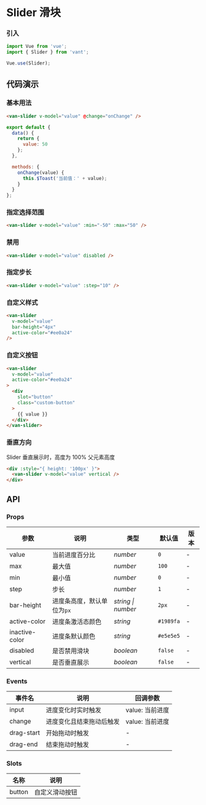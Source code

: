 # Slider 滑块

### 引入

``` javascript
import Vue from 'vue';
import { Slider } from 'vant';

Vue.use(Slider);
```

## 代码演示

### 基本用法

```html
<van-slider v-model="value" @change="onChange" />
```

```js
export default {
  data() {
    return {
      value: 50
    };
  },

  methods: {
    onChange(value) {
      this.$Toast('当前值：' + value);
    }
  }
};
```

### 指定选择范围

```html
<van-slider v-model="value" :min="-50" :max="50" />
```

### 禁用

```html
<van-slider v-model="value" disabled />
```

### 指定步长

```html
<van-slider v-model="value" :step="10" />
```

### 自定义样式

```html
<van-slider
  v-model="value"
  bar-height="4px"
  active-color="#ee0a24"
/>
```

### 自定义按钮

```html
<van-slider
  v-model="value"
  active-color="#ee0a24"
>
  <div
    slot="button"
    class="custom-button"
  >
    {{ value }}
  </div>
</van-slider>
```

### 垂直方向

Slider 垂直展示时，高度为 100% 父元素高度

```html
<div :style="{ height: '100px' }">
  <van-slider v-model="value" vertical />
</div>
```

## API

### Props

| 参数 | 说明 | 类型 | 默认值 | 版本 |
|------|------|------|------|------|
| value | 当前进度百分比 | *number* | `0` | - |
| max | 最大值 | *number* | `100` | - |
| min | 最小值 | *number* | `0` | - |
| step | 步长 | *number* | `1` | - |
| bar-height | 进度条高度，默认单位为`px` | *string \| number* | `2px` | - |
| active-color | 进度条激活态颜色 | *string* | `#1989fa` | - |
| inactive-color | 进度条默认颜色 | *string* | `#e5e5e5` | - |
| disabled | 是否禁用滑块 | *boolean* | `false` | - |
| vertical | 是否垂直展示 | *boolean* | `false` | - |

### Events

| 事件名 | 说明 | 回调参数 |
|------|------|------|
| input | 进度变化时实时触发 | value: 当前进度 |
| change | 进度变化且结束拖动后触发 | value: 当前进度 |
| drag-start | 开始拖动时触发 | - |
| drag-end | 结束拖动时触发 | - |

### Slots

| 名称 | 说明 |
|------|------|
| button | 自定义滑动按钮 |
